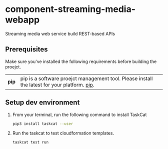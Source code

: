 # component-streaming-media-webapp
Streaming media web service build REST-based APIs

## Prerequisites

Make sure you've installed the following requirements before building the proejct.

|                                             |                  |
|---------------------------------------------|------------------|
| **pip**  | pip is a software proejct management tool. Please install the latest for your platform. [pip](https://pip.pypa.io/en/stable/installing/).        |

## Setup dev environment
1. From your terminal, run the following command to install TaskCat

    ```bash
    pip3 install taskcat --user
    ```

2. Run the taskcat to test cloudformation templates.

    ```bash
    taskcat test run
    ```
